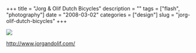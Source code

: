 +++
title = "Jorg & Olif Dutch Bicycles"
description = ""
tags = ["flash", "photography"]
date = "2008-03-02"
categories = ["design"]
slug = "jorg-olif-dutch-bicycles"
+++


 

  <div id="screens-thumbs" class="clearfix">
    <div class="txt-center" id="design-submission"><a href="http://www.jorgandolif.com/"><img id='bluga-thumbnail-844' class='bluga-thumbnail large' src='//media.konigi.com/bluga/
wt47f2790bba755_0.jpg'/></a></div>  
  </div>   
<p><a href="http://www.jorgandolif.com/">http://www.jorgandolif.com/</a></p>




